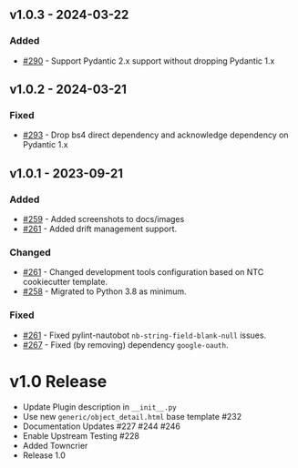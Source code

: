 <!-- markdownlint-disable MD024 -->

<!-- towncrier release notes start -->

## v1.0.3 - 2024-03-22

### Added

- [#290](https://github.com/nautobot/nautobot-app-circuit-maintenance/pull/290) - Support Pydantic 2.x support without dropping Pydantic 1.x

## v1.0.2 - 2024-03-21

### Fixed

- [#293](https://github.com/nautobot/nautobot-app-circuit-maintenance/pull/293) - Drop bs4 direct dependency and acknowledge dependency on Pydantic 1.x

## v1.0.1 - 2023-09-21

### Added

- [#259](https://github.com/nautobot/nautobot-plugin-circuit-maintenance/issues/259) - Added screenshots to docs/images
- [#261](https://github.com/nautobot/nautobot-plugin-circuit-maintenance/issues/261) - Added drift management support.

### Changed

- [#261](https://github.com/nautobot/nautobot-plugin-circuit-maintenance/issues/261) - Changed development tools configuration based on NTC cookiecutter template.
- [#258](https://github.com/nautobot/nautobot-plugin-circuit-maintenance/issues/258) - Migrated to Python 3.8 as minimum.

### Fixed

- [#261](https://github.com/nautobot/nautobot-plugin-circuit-maintenance/issues/261) - Fixed pylint-nautobot `nb-string-field-blank-null` issues.
- [#267](https://github.com/nautobot/nautobot-plugin-circuit-maintenance/issues/267) - Fixed (by removing) dependency `google-oauth`.

# v1.0 Release

- Update Plugin description in `__init__.py`
- Use new `generic/object_detail.html` base template #232
- Documentation Updates #227 #244 #246
- Enable Upstream Testing #228
- Added Towncrier
- Release 1.0
